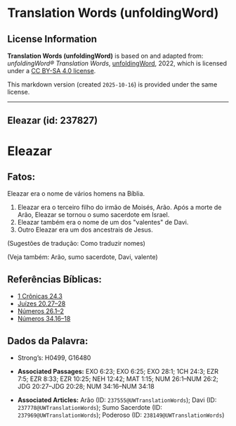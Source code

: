 # Translation Words (unfoldingWord)

## License Information

**Translation Words (unfoldingWord)** is based on and adapted from: _unfoldingWord® Translation Words_, [unfoldingWord](https://unfoldingword.org/utw), 2022, which is licensed under a [CC BY-SA 4.0 license](https://creativecommons.org/licenses/by-sa/4.0/legalcode.en).

This markdown version (created `2025-10-16`) is provided under the same license.



--------------------------------

## Eleazar (id: 237827)

Eleazar
=======

Fatos:
------

Eleazar era o nome de vários homens na Bíblia.

1. Eleazar era o terceiro filho do irmão de Moisés, Arão. Após a morte de Arão, Eleazar se tornou o sumo sacerdote em Israel.
2. Eleazar também era o nome de um dos "valentes" de Davi.
3. Outro Eleazar era um dos ancestrais de Jesus.

(Sugestões de tradução: Como traduzir nomes)

(Veja também: Arão, sumo sacerdote, Davi, valente)

Referências Bíblicas:
---------------------

* [1 Crônicas 24\.3](https://ref.ly/1Chr24:3)
* [Juízes 20\.27–28](https://ref.ly/Judg20:27-Judg20:28)
* [Números 26\.1–2](https://ref.ly/Num26:1-Num26:2)
* [Números 34\.16–18](https://ref.ly/Num34:16-Num34:18)

Dados da Palavra:
-----------------

* Strong’s: H0499, G16480

* **Associated Passages:** EXO 6:23; EXO 6:25; EXO 28:1; 1CH 24:3; EZR 7:5; EZR 8:33; EZR 10:25; NEH 12:42; MAT 1:15; NUM 26:1–NUM 26:2; JDG 20:27–JDG 20:28; NUM 34:16–NUM 34:18
* **Associated Articles:** Arão (ID: `237555@UWTranslationWords`); Davi (ID: `237778@UWTranslationWords`); Sumo Sacerdote (ID: `237969@UWTranslationWords`); Poderoso (ID: `238149@UWTranslationWords`)


